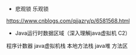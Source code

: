 -  悲观锁 乐观锁

https://www.cnblogs.com/qjjazry/p/6581568.html

- Java运行时数据区域（深入理解java虚拟机 C2）
 
程序计数器 java虚拟机栈 本地方法栈 java堆 方法区
